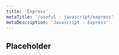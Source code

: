 ```yaml
---
title: 'Express'
metaTitle: '/useful - javascript/express'
metaDescription: 'Javascript - Express'
---
```


## Placeholder
